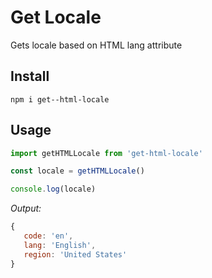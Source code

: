 # Get Locale

Gets locale based on HTML lang attribute

## Install

`npm i get--html-locale`

## Usage

```javascript
import getHTMLLocale from 'get-html-locale'

const locale = getHTMLLocale()

console.log(locale)
```

_Output:_

```javascript
{
   code: 'en',
   lang: 'English',
   region: 'United States'
}
```
